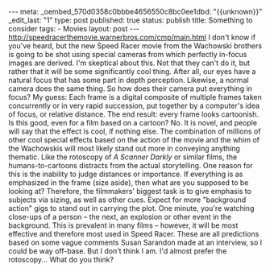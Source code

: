 --- meta: _oembed_570d0358c0bbbe4656550c8bc0ee1dbd: "{{unknown}}" _edit_last: "1" type: post published: true status: publish title: Something to consider tags: - Movies layout: post --- http://speedracerthemovie.warnerbros.com/cmp/main.html I don't know if you've heard, but the new Speed Racer movie from the Wachowski brothers is going to be shot using special cameras from which perfectly in-focus images are derived. I'm skeptical about this. Not that they can't do it, but rather that it will be some significantly cool thing. After all, our eyes have a natural focus that has some part in depth perception. Likewise, a normal camera does the same thing. So how does their camera put everything in focus? My guess: Each frame is a digital composite of multiple frames taken concurrently or in very rapid succession, put together by a computer's idea of focus, or relative distance. The end result: every frame looks cartoonish. Is this good, even for a film based on a cartoon? No. It is novel, and people will say that the effect is cool, if nothing else. The combination of millions of other cool special effects based on the action of the movie and the whim of the Wachowskis will most likely stand out more in conveying anything thematic. Like the rotoscopy of _A Scanner Darkly_ or similar films, the humans-to-cartoons distracts from the actual storytelling. One reason for this is the inability to judge distances or importance. If everything is as emphasized in the frame (size aside), then what are you supposed to be looking at? Therefore, the filmmakers' biggest task is to give emphasis to subjects via sizing, as well as other cues. Expect for more "background action" gigs to stand out in carrying the plot. One minute, you're watching close-ups of a person – the next, an explosion or other event in the background. This is prevalent in many films – however, it will be most effective and therefore most used in Speed Racer. These are all predictions based on some vague comments Susan Sarandon made at an interview, so I could be way off-base. But I don't think I am. I'd almost prefer the rotoscopy... What do you think? 

